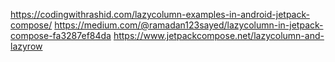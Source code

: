 https://codingwithrashid.com/lazycolumn-examples-in-android-jetpack-compose/
https://medium.com/@ramadan123sayed/lazycolumn-in-jetpack-compose-fa3287ef84da
https://www.jetpackcompose.net/lazycolumn-and-lazyrow